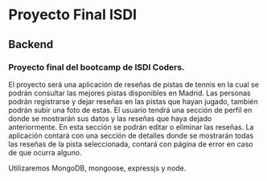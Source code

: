 # Proyecto Final ISDI

## Backend

### Proyecto final del bootcamp de ISDI Coders.

El proyecto será una aplicación de reseñas de pistas de tennis en la cual se podrán consultar las mejores pistas disponibles en Madrid. Las personas podrán registrarse y dejar reseñas en las pistas que hayan jugado, también podrán subir una foto de estas. El usuario tendrá una sección de perfil en donde se mostrarán sus datos y las reseñas que haya dejado anteriormente. En esta sección se podrán editar o eliminar las reseñas. La aplicación contará con una sección de detalles donde se mostrarán todas las reseñas de la pista seleccionada, contará con página de error en caso de que ocurra alguno.

Utilizaremos MongoDB, mongoose, expressjs y node.

